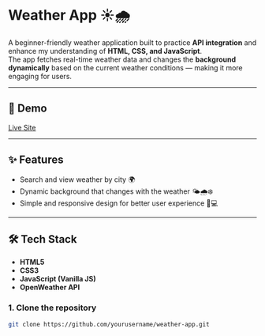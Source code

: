 # Weather App ☀️🌧️

A beginner-friendly weather application built to practice **API integration** and enhance my understanding of **HTML, CSS, and JavaScript**.  
The app fetches real-time weather data and changes the **background dynamically** based on the current weather conditions — making it more engaging for users.  

---

## 🚀 Demo
[Live Site]((https://checkweatherinyourcity.netlify.app/)) 

---

## ✨ Features
- Search and view weather by city 🌍
- Dynamic background that changes with the weather 🌤️🌧️❄️
- Simple and responsive design for better user experience 📱💻

---

## 🛠️ Tech Stack
- **HTML5**
- **CSS3**
- **JavaScript (Vanilla JS)**
- **OpenWeather API**
### 1. Clone the repository
```bash
git clone https://github.com/yourusername/weather-app.git
